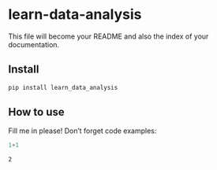 # learn-data-analysis

<!-- WARNING: THIS FILE WAS AUTOGENERATED! DO NOT EDIT! -->

This file will become your README and also the index of your
documentation.

## Install

``` sh
pip install learn_data_analysis
```

## How to use

Fill me in please! Don’t forget code examples:

``` python
1+1
```

    2

